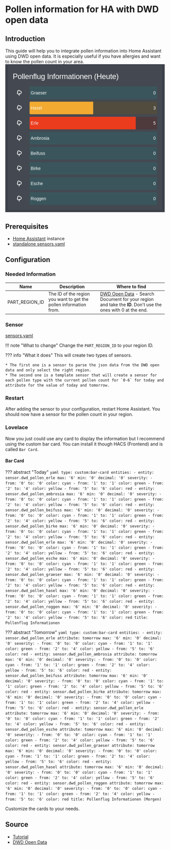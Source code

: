 # Pollen information for HA with DWD open data

## Introduction
This guide will help you to integrate pollen information into Home Assistant using DWD open data.
It is especially useful if you have allergies and want to know the pollen count in your area.
![Pollen](../../media/pollenHA.png)

## Prerequisites
- [Home Assistant](https://www.home-assistant.io/) instance
- [standalone sensors.yaml](splitConfigIntoDifferentFiles.md)

## Configuration
### Needed Information
| Name           | Description                                                       | Where to find                                                                                                                                                                                         |
|----------------|-------------------------------------------------------------------|-------------------------------------------------------------------------------------------------------------------------------------------------------------------------------------------------------|
| PART_REGION_ID | The ID of the region you want to get the pollen information from. | [DWD Open Data](https://opendata.dwd.de/climate_environment/health/alerts/Beschreibung_pollen_s31fg.pdf) - Search Document for your region and take the **ID**. Don't use the ones with 0 at the end. |

### Sensor
[sensors.yaml](../../media/pollenSensors.yaml)


!!! note "What to change"
    Change the `PART_REGION_ID` to your region ID.

??? info "What it does"
    This will create two types of sensors. 
    
    * The first one is a sensor to parse the json data from the DWD open data and only select the right region.
    * The second one is a template sensor that will create a sensor for each pollen type with the current pollen count for `0-6` for today and attribute for the value of today and tomorrow.

### Restart
After adding the sensor to your configuration, restart Home Assistant. You should now have a sensor for the pollen count in your region.

### Lovelace
Now you just could use any card to display the information but I recommend using the custom bar card.
You can install it though HACS (Frontend) and is called `Bar Card`. 

#### Bar Card
??? abstract "Today"
    ```yaml
    type: custom:bar-card
    entities:
      - entity: sensor.dwd_pollen_erle
        max: '6'
        min: '0'
        decimal: '0'
        severity:
          - from: '0'
            to: '0'
            color: cyan
          - from: '1'
            to: '1'
            color: green
          - from: '2'
            to: '4'
            color: yellow
          - from: '5'
            to: '6'
            color: red
      - entity: sensor.dwd_pollen_ambrosia
        max: '6'
        min: '0'
        decimal: '0'
        severity:
          - from: '0'
            to: '0'
            color: cyan
          - from: '1'
            to: '1'
            color: green
          - from: '2'
            to: '4'
            color: yellow
          - from: '5'
            to: '6'
            color: red
      - entity: sensor.dwd_pollen_beifuss
        max: '6'
        min: '0'
        decimal: '0'
        severity:
          - from: '0'
            to: '0'
            color: cyan
          - from: '1'
            to: '1'
            color: green
          - from: '2'
            to: '4'
            color: yellow
          - from: '5'
            to: '6'
            color: red
      - entity: sensor.dwd_pollen_birke
        max: '6'
        min: '0'
        decimal: '0'
        severity:
          - from: '0'
            to: '0'
            color: cyan
          - from: '1'
            to: '1'
            color: green
          - from: '2'
            to: '4'
            color: yellow
          - from: '5'
            to: '6'
            color: red
      - entity: sensor.dwd_pollen_erle
        max: '6'
        min: '0'
        decimal: '0'
        severity:
          - from: '0'
            to: '0'
            color: cyan
          - from: '1'
            to: '1'
            color: green
          - from: '2'
            to: '4'
            color: yellow
          - from: '5'
            to: '6'
            color: red
      - entity: sensor.dwd_pollen_esche
        max: '6'
        min: '0'
        decimal: '0'
        severity:
          - from: '0'
            to: '0'
            color: cyan
          - from: '1'
            to: '1'
            color: green
          - from: '2'
            to: '4'
            color: yellow
          - from: '5'
            to: '6'
            color: red
      - entity: sensor.dwd_pollen_graeser
        max: '6'
        min: '0'
        decimal: '0'
        severity:
          - from: '0'
            to: '0'
            color: cyan
          - from: '1'
            to: '1'
            color: green
          - from: '2'
            to: '4'
            color: yellow
          - from: '5'
            to: '6'
            color: red
      - entity: sensor.dwd_pollen_hasel
        max: '6'
        min: '0'
        decimal: '0'
        severity:
          - from: '0'
            to: '0'
            color: cyan
          - from: '1'
            to: '1'
            color: green
          - from: '2'
            to: '4'
            color: yellow
          - from: '5'
            to: '6'
            color: red
      - entity: sensor.dwd_pollen_roggen
        max: '6'
        min: '0'
        decimal: '0'
        severity:
          - from: '0'
            to: '0'
            color: cyan
          - from: '1'
            to: '1'
            color: green
          - from: '2'
            to: '4'
            color: yellow
          - from: '5'
            to: '6'
            color: red
    title: Pollenflug Informationen
    ```

??? abstract "Tomorrow"
    ```yaml
    type: custom:bar-card
    entities:
      - entity: sensor.dwd_pollen_erle
        attribute: tomorrow
        max: '6'
        min: '0'
        decimal: '0'
        severity:
          - from: '0'
            to: '0'
            color: cyan
          - from: '1'
            to: '1'
            color: green
          - from: '2'
            to: '4'
            color: yellow
          - from: '5'
            to: '6'
            color: red
      - entity: sensor.dwd_pollen_ambrosia
        attribute: tomorrow
        max: '6'
        min: '0'
        decimal: '0'
        severity:
          - from: '0'
            to: '0'
            color: cyan
          - from: '1'
            to: '1'
            color: green
          - from: '2'
            to: '4'
            color: yellow
          - from: '5'
            to: '6'
            color: red
      - entity: sensor.dwd_pollen_beifuss
        attribute: tomorrow
        max: '6'
        min: '0'
        decimal: '0'
        severity:
          - from: '0'
            to: '0'
            color: cyan
          - from: '1'
            to: '1'
            color: green
          - from: '2'
            to: '4'
            color: yellow
          - from: '5'
            to: '6'
            color: red
      - entity: sensor.dwd_pollen_birke
        attribute: tomorrow
        max: '6'
        min: '0'
        decimal: '0'
        severity:
          - from: '0'
            to: '0'
            color: cyan
          - from: '1'
            to: '1'
            color: green
          - from: '2'
            to: '4'
            color: yellow
          - from: '5'
            to: '6'
            color: red
      - entity: sensor.dwd_pollen_erle
        attribute: tomorrow
        max: '6'
        min: '0'
        decimal: '0'
        severity:
          - from: '0'
            to: '0'
            color: cyan
          - from: '1'
            to: '1'
            color: green
          - from: '2'
            to: '4'
            color: yellow
          - from: '5'
            to: '6'
            color: red
      - entity: sensor.dwd_pollen_esche
        attribute: tomorrow
        max: '6'
        min: '0'
        decimal: '0'
        severity:
          - from: '0'
            to: '0'
            color: cyan
          - from: '1'
            to: '1'
            color: green
          - from: '2'
            to: '4'
            color: yellow
          - from: '5'
            to: '6'
            color: red
      - entity: sensor.dwd_pollen_graeser
        attribute: tomorrow
        max: '6'
        min: '0'
        decimal: '0'
        severity:
          - from: '0'
            to: '0'
            color: cyan
          - from: '1'
            to: '1'
            color: green
          - from: '2'
            to: '4'
            color: yellow
          - from: '5'
            to: '6'
            color: red
      - entity: sensor.dwd_pollen_hasel
        attribute: tomorrow
        max: '6'
        min: '0'
        decimal: '0'
        severity:
          - from: '0'
            to: '0'
            color: cyan
          - from: '1'
            to: '1'
            color: green
          - from: '2'
            to: '4'
            color: yellow
          - from: '5'
            to: '6'
            color: red
      - entity: sensor.dwd_pollen_roggen
        attribute: tomorrow
        max: '6'
        min: '0'
        decimal: '0'
        severity:
          - from: '0'
            to: '0'
            color: cyan
          - from: '1'
            to: '1'
            color: green
          - from: '2'
            to: '4'
            color: yellow
          - from: '5'
            to: '6'
            color: red
    title: Pollenflug Informationen (Morgen)
    ```

Customize the cards to your needs.


## Source
* [Tutorial](https://smarthomeyourself.de/pollenflug-daten-in-home-assistant/)
* [DWD Open Data](https://opendata.dwd.de/climate_environment/health/alerts/)